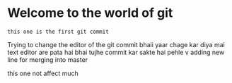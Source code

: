 # Welcome to the world of git
	this one is the first git commit

Trying to change the editor of the git commit
bhaii yaar chage kar diya mai text editor 
are pata hai bhai tujhe commit kar sakte hai pehle v 
adding new line for merging into master

this one not affect much
